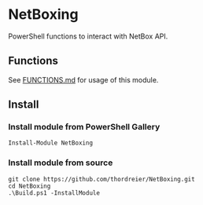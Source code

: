 ﻿# NetBoxing

PowerShell functions to interact with NetBox API.

## Functions

See [FUNCTIONS.md](FUNCTIONS.md) for usage of this module.

## Install

### Install module from PowerShell Gallery

```
Install-Module NetBoxing
```

### Install module from source

```
git clone https://github.com/thordreier/NetBoxing.git
cd NetBoxing
.\Build.ps1 -InstallModule
```
